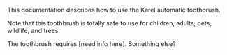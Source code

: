 This documentation describes how to use the Karel automatic toothbrush.

Note that this toothbrush is totally safe to use for children, adults, pets, wildlife, and trees.

The toothbrush requires [need info here]. Something else?


